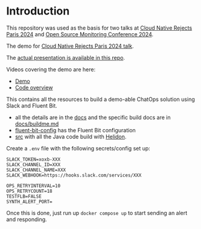 # Introduction

This repository was used as the basis for two talks at [Cloud Native Rejects Paris 2024](https://cfp.cloud-native.rejekts.io/cloud-native-rejekts-eu-paris-2024/talk/LXXPWR/) and [Open Source Monitoring Conference 2024](osmc.de).

The demo for [Cloud Native Rejects Paris 2024 talk](https://cfp.cloud-native.rejekts.io/cloud-native-rejekts-eu-paris-2024/talk/review/PP8T37LPQUSTTRWBXVCHFJSSKDM9B98J).

The [actual presentation is available in this repo](./docs/Fluent_Bit_for_ChatOps-Cloud_Native_Rejekts_EU_2024.pdf).

Videos covering the demo are here:

* [Demo](https://chronosphere-io.zoom.us/rec/share/acwg8ZR0Laoj7p9GlzBWSmJRTEXoNlGicYIxNPNKvVsey6NvtU44oiReTbmHKWMf.8GMEIpjA2d5pX5rZ?startTime=1710415864000&pwd=LGnKSo-mzFXroR5H04BcVUmoWRFzge4f)
* [Code overview](https://chronosphere-io.zoom.us/rec/share/acwg8ZR0Laoj7p9GlzBWSmJRTEXoNlGicYIxNPNKvVsey6NvtU44oiReTbmHKWMf.8GMEIpjA2d5pX5rZ?startTime=1710416213000&pwd=LGnKSo-mzFXroR5H04BcVUmoWRFzge4f)

This contains all the resources to build a demo-able ChatOps solution using Slack and Fluent Bit.

* all the details are in the [docs](./docs/readme.md) and the specific build docs are in [docs/buildme.md](./docs/buildme.md)
* [fluent-bit-config](./fluent-bit-config/) has the Fluent Bit configuration
* [src](./src/) with all the Java code build with [Helidon](https://helidon.io/).

Create a `.env` file with the following secrets/config set up:

```shell
SLACK_TOKEN=xoxb-XXX
SLACK_CHANNEL_ID=XXX
SLACK_CHANNEL_NAME=XXX
SLACK_WEBHOOK=https://hooks.slack.com/services/XXX

OPS_RETRYINTERVAL=10
OPS_RETRYCOUNT=18
TESTFLB=FALSE
SYNTH_ALERT_PORT=
```

Once this is done, just run up `docker compose up` to start sending an alert and responding.
